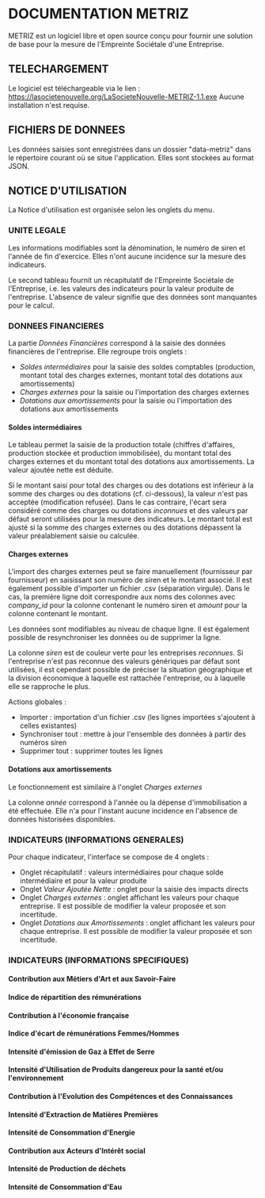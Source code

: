 # DOCUMENTATION METRIZ

METRIZ est un logiciel libre et open source conçu pour fournir une solution de base pour la mesure de l'Empreinte Sociétale d'une Entreprise.

## TELECHARGEMENT

Le logiciel est téléchargeable via le lien : https://lasocietenouvelle.org/LaSocieteNouvelle-METRIZ-1.1.exe
Aucune installation n'est requise.

## FICHIERS DE DONNEES

Les données saisies sont enregistrées dans un dossier "data-metriz" dans le répertoire courant où se situe l'application. Elles sont stockées au format JSON.

## NOTICE D'UTILISATION

La Notice d'utilisation est organisée selon les onglets du menu.

### UNITE LEGALE

Les informations modifiables sont la dénomination, le numéro de siren et l'année de fin d'exercice.
Elles n'ont aucune incidence sur la mesure des indicateurs.

Le second tableau fournit un récapitulatif de l'Empreinte Sociétale de l'Entreprise, i.e. les valeurs des indicateurs pour la valeur produite de l'entreprise.
L'absence de valeur signifie que des données sont manquantes pour le calcul.

### DONNEES FINANCIERES

La partie *Données Financières* correspond à la saisie des données financières de l'entreprise. Elle regroupe trois onglets :
* *Soldes intermédiaires* pour la saisie des soldes comptables (production, montant total des charges externes, montant total des dotations aux amortissements)
* *Charges externes* pour la saisie ou l'importation des charges externes
* *Dotations aux amortissements* pour la saisie ou l'importation des dotations aux amortissements

#### Soldes intermédiaires

Le tableau permet la saisie de la production totale (chiffres d'affaires, production stockée et production immobilisée), du montant total des charges externes et du montant total des dotations aux amortissements. La valeur ajoutée nette est déduite.

Si le montant saisi pour total des charges ou des dotations est inférieur à la somme des charges ou des dotations (cf. ci-dessous), la valeur n'est pas acceptée (modification refusée). Dans le cas contraire, l'écart sera considéré comme des charges ou dotations *inconnues* et des valeurs par défaut seront utilisées pour la mesure des indicateurs.
Le montant total est ajusté si la somme des charges externes ou des dotations dépassent la valeur préalablement saisie ou calculée.

#### Charges externes

L'import des charges externes peut se faire manuellement (fournisseur par fournisseur) en saisissant son numéro de siren et le montant associé. Il est également possible d'importer un fichier .csv (séparation virgule). Dans le cas, la première ligne doit correspondre aux noms des colonnes avec *company_id* pour la colonne contenant le numéro siren et *amount* pour la colonne contenant le montant.

Les données sont modifiables au niveau de chaque ligne. Il est également possible de resynchroniser les données ou de supprimer la ligne.

La colonne *siren* est de couleur verte pour les entreprises *reconnues*.
Si l'entreprise n'est pas reconnue des valeurs génériques par défaut sont utilisées, il est cependant possible de préciser la situation géographique et la division économique à laquelle est rattachée l'entreprise, ou à laquelle elle se rapproche le plus.

Actions globales :
* Importer : importation d'un fichier .csv (les lignes importées s'ajoutent à celles existantes)
* Synchroniser tout : mettre à jour l'ensemble des données à partir des numéros siren
* Supprimer tout : supprimer toutes les lignes

#### Dotations aux amortissements

Le fonctionnement est similaire à l'onglet *Charges externes*

La colonne *année* correspond à l'année ou la dépense d'immobilisation a été effectuée. Elle n'a pour l'instant aucune incidence en l'absence de données historisées disponibles.

### INDICATEURS (INFORMATIONS GENERALES)

Pour chaque indicateur, l'interface se compose de 4 onglets :
* Onglet récapitulatif : valeurs intermédiaires pour chaque solde intermédiaire et pour la valeur produite
* Onglet *Valeur Ajoutée Nette* : onglet pour la saisie des impacts directs
* Onglet *Charges externes* : onglet affichant les valeurs pour chaque entreprise. Il est possible de modifier la valeur proposée et son incertitude.
* Onglet *Dotations aux Amortissements* : onglet affichant les valeurs pour chaque entreprise. Il est possible de modifier la valeur proposée et son incertitude.

### INDICATEURS (INFORMATIONS SPECIFIQUES)

#### Contribution aux Métiers d'Art et aux Savoir-Faire

#### Indice de répartition des rémunérations

#### Contribution à l'économie française

#### Indice d'écart de rémunérations Femmes/Hommes

#### Intensité d'émission de Gaz à Effet de Serre

#### Intensité d'Utilisation de Produits dangereux pour la santé et/ou l'environnement

#### Contribution à l'Evolution des Compétences et des Connaissances

#### Intensité d'Extraction de Matières Premières

#### Intensité de Consommation d'Energie

#### Contribution aux Acteurs d'Intérêt social

#### Intensité de Production de déchets

#### Intensité de Consommation d'Eau

